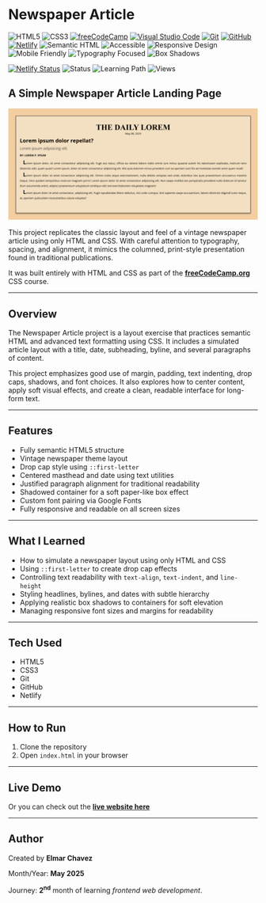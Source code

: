 # Newspaper Article

![HTML5](https://img.shields.io/badge/HTML5-E34F26?style=for-the-badge&logo=html5&logoColor=white)
![CSS3](https://img.shields.io/badge/CSS3-1572B6?style=for-the-badge&logo=css3&logoColor=white)
[![freeCodeCamp](https://img.shields.io/badge/freeCodeCamp-27273D?style=for-the-badge&logo=freecodecamp&logoColor=white)](https://www.freecodecamp.org/)
[![Visual Studio Code](https://img.shields.io/badge/VS%20Code-007ACC?style=for-the-badge&logo=visual-studio-code&logoColor=white)](https://code.visualstudio.com/)
[![Git](https://img.shields.io/badge/Git-F05032?style=for-the-badge&logo=git&logoColor=white)](https://git-scm.com/)
[![GitHub](https://img.shields.io/badge/GitHub-181717?style=for-the-badge&logo=github&logoColor=white)](https://github.com/)
[![Netlify](https://img.shields.io/badge/Netlify-00C7B7?style=for-the-badge&logo=netlify&logoColor=white)](https://www.netlify.com/)
![Semantic HTML](https://img.shields.io/badge/Semantic%20HTML-ff9800?style=for-the-badge)
![Accessible](https://img.shields.io/badge/Accessibility-A11Y-0052cc?style=for-the-badge)
![Responsive Design](https://img.shields.io/badge/Responsive%20Design-2196F3?style=for-the-badge&logo=responsive&logoColor=white)
![Mobile Friendly](https://img.shields.io/badge/Mobile%20Friendly-%E2%9C%85-1E293B?style=for-the-badge&logo=responsive-design&logoColor=white)
![Typography Focused](https://img.shields.io/badge/Typography-Focused-purple?style=for-the-badge)
![Box Shadows](https://img.shields.io/badge/Box%20Shadows-Elegant-informational?style=for-the-badge)

[![Netlify Status](https://api.netlify.com/api/v1/badges/5202e5f9-c177-44e6-a7ef-79aef30d4ef2/deploy-status)](https://newspaper-article-fcc-jiro.netlify.app/)
![Status](https://img.shields.io/badge/status-complete-brightgreen)
![Learning Path](https://img.shields.io/badge/learning%20path-month%202-blue)
![Views](https://visitor-badge.laobi.icu/badge?page_id=CodingWithJiro.freecodecamp-css-newspaper-article&left_text=repo%20views)

## A Simple Newspaper Article Landing Page

![Screenshot of the project](./screenshot.png)

This project replicates the classic layout and feel of a vintage newspaper article using only HTML and CSS. With careful attention to typography, spacing, and alignment, it mimics the columned, print-style presentation found in traditional publications.

It was built entirely with HTML and CSS as part of the **[freeCodeCamp.org](https://www.freecodecamp.org/learn/full-stack-developer/)** CSS course.

---

## Overview

The Newspaper Article project is a layout exercise that practices semantic HTML and advanced text formatting using CSS. It includes a simulated article layout with a title, date, subheading, byline, and several paragraphs of content.

This project emphasizes good use of margin, padding, text indenting, drop caps, shadows, and font choices. It also explores how to center content, apply soft visual effects, and create a clean, readable interface for long-form text.

---

## Features

- Fully semantic HTML5 structure
- Vintage newspaper theme layout
- Drop cap style using `::first-letter`
- Centered masthead and date using text utilities
- Justified paragraph alignment for traditional readability
- Shadowed container for a soft paper-like box effect
- Custom font pairing via Google Fonts
- Fully responsive and readable on all screen sizes

---

## What I Learned

- How to simulate a newspaper layout using only HTML and CSS
- Using `::first-letter` to create drop cap effects
- Controlling text readability with `text-align`, `text-indent`, and `line-height`
- Styling headlines, bylines, and dates with subtle hierarchy
- Applying realistic box shadows to containers for soft elevation
- Managing responsive font sizes and margins for readability

---

## Tech Used

- HTML5
- CSS3
- Git
- GitHub
- Netlify

---

## How to Run

1. Clone the repository
2. Open `index.html` in your browser

---

## Live Demo

Or you can check out the **[live website here](https://newspaper-article-fcc-jiro.netlify.app/)**

---

## Author

Created by **Elmar Chavez**

Month/Year: **May 2025**

Journey: **2<sup>nd</sup>** month of learning _frontend web development_.
